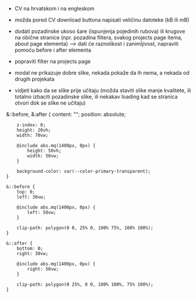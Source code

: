 -   CV na hrvatskom i na engleskom
-   možda pored CV download buttona napisati veličinu datoteke (kB ili mB)

-   dodati pozadinske ukoso šare (ispunjenja pojedinih rubova) ili krugove na obične stranice (npr. pozadina filtera, svakog projects page itema, about page elementa) --> dati će raznolikost i zanimljivost, napraviti pomoću before i after elementa

-   popraviti filter na projects page
-   modal ne prikazuje dobre slike, nekada pokaže da ih nema, a nekada od drugih projekata

-   vidjeti kako da se slike prije učitaju (možda staviti slike manje kvalitete, ili totalno izbaciti pozadinske slike, ili nekakav loading kad se stranica otvori dok se slike ne učitaju)

&::before,
&:after {
content: "";
position: absolute;

    	z-index: 0;
    	height: 20vh;
    	width: 70vw;

    	@include abs.mq(1400px, 0px) {
    		height: 50vh;
    		width: 50vw;
    	}

    	background-color: var(--color-primary-transparent);
    }

    &::before {
    	top: 0;
    	left: 30vw;

    	@include abs.mq(1400px, 0px) {
    		left: 50vw;
    	}

    	clip-path: polygon(0 0, 25% 0, 100% 75%, 100% 100%);
    }

    &::after {
    	bottom: 0;
    	right: 30vw;

    	@include abs.mq(1400px, 0px) {
    		right: 50vw;
    	}

    	clip-path: polygon(0 25%, 0 0, 100% 100%, 75% 100%);
    }
